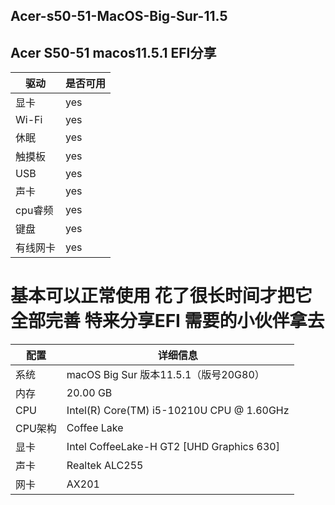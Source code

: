 ## Acer-s50-51-MacOS-Big-Sur-11.5

##	Acer S50-51 macos11.5.1 EFI分享

|  驱动   | 是否可用  |
|  ----  | ----  |
| 显卡  | yes |
| Wi-Fi  | yes |
| 休眠  | yes |
| 触摸板  | yes |
| USB  | yes |
| 声卡  | yes |
| cpu睿频  | yes |
| 键盘  | yes |
| 有线网卡  | yes |

# 基本可以正常使用 花了很长时间才把它全部完善 特来分享EFI 需要的小伙伴拿去

|  配置   | 详细信息  |
|  ----  | ----  |
| 系统  | macOS Big Sur 版本11.5.1（版号20G80） |
| 内存  | 20.00 GB |
| CPU  | Intel(R) Core(TM) i5-10210U CPU @ 1.60GHz |
| CPU架构  | Coffee Lake |
| 显卡  | Intel CoffeeLake-H GT2 [UHD Graphics 630] |
| 声卡  | Realtek ALC255 |
| 网卡  | AX201 |

